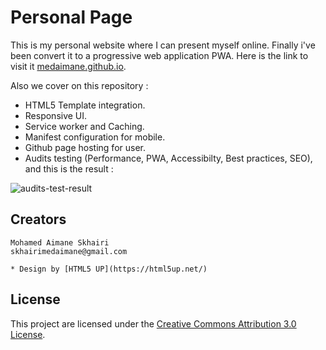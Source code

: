# Personal Page

This is my personal website where I can present myself online. Finally i've been convert it to a progressive web application PWA. Here is the link to visit it [medaimane.github.io](https://medaimane.github.io).

Also we cover on this repository :

* HTML5 Template integration.
* Responsive UI.
* Service worker and Caching.
* Manifest configuration for mobile.
* Github page hosting for user.
* Audits testing (Performance, PWA, Accessibilty, Best practices, SEO), and this is the result :

![audits-test-result](https://medaimane.github.io/screenshots/Audits-100%.png)

## Creators

    Mohamed Aimane Skhairi
    skhairimedaimane@gmail.com

    * Design by [HTML5 UP](https://html5up.net/)

## License

This project are licensed under the [Creative Commons Attribution 3.0 License](https://creativecommons.org/licenses/by/3.0/).
